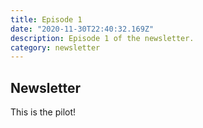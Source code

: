 ```yaml
---
title: Episode 1
date: "2020-11-30T22:40:32.169Z"
description: Episode 1 of the newsletter.
category: newsletter
---
```


## Newsletter

This is the pilot!